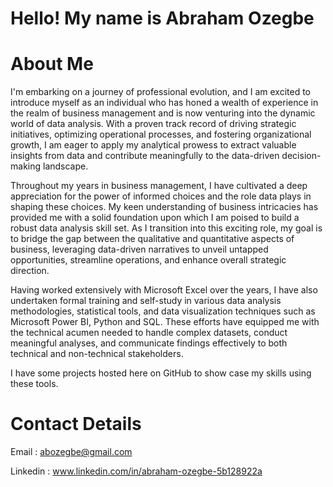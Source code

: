 # Hello! My name is Abraham Ozegbe


# About Me

I'm embarking on a journey of professional evolution, and I am excited to introduce myself as an individual who has honed a wealth of experience in the realm of business management and is now venturing into the dynamic world of data analysis. With a proven track record of driving strategic initiatives, optimizing operational processes, and fostering organizational growth, I am eager to apply my analytical prowess to extract valuable insights from data and contribute meaningfully to the data-driven decision-making landscape.

Throughout my years in business management, I have cultivated a deep appreciation for the power of informed choices and the role data plays in shaping these choices. My keen understanding of business intricacies has provided me with a solid foundation upon which I am poised to build a robust data analysis skill set. As I transition into this exciting role, my goal is to bridge the gap between the qualitative and quantitative aspects of business, leveraging data-driven narratives to unveil untapped opportunities, streamline operations, and enhance overall strategic direction.

Having worked extensively with Microsoft Excel over the years, I have also undertaken formal training and self-study in various data analysis methodologies, statistical tools, and data visualization techniques such as Microsoft Power BI, Python and SQL. These efforts have equipped me with the technical acumen needed to handle complex datasets, conduct meaningful analyses, and communicate findings effectively to both technical and non-technical stakeholders.

I have some projects hosted here on GitHub to show case my skills using these tools.

# Contact Details

Email : abozegbe@gmail.com

Linkedin : www.linkedin.com/in/abraham-ozegbe-5b128922a

